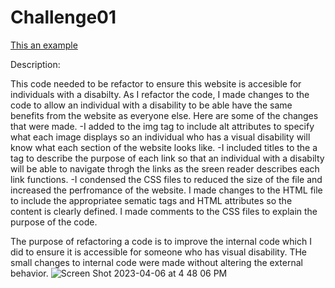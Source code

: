 # Challenge01
[This an example](https://github.com/jimen8930/Challenge01/edit/main/README.md)

Description:

This code needed to be refactor to ensure this website is accesible for individuals with a disabilty. As I refactor the code, I made changes to the code to allow an individual with a disability to be able have the same benefits from the website as everyone else. Here are some of the changes that were made.
-I added to the img tag to include alt attributes to specify what each image displays so an individual who has a visual disability will know what each section of the website looks like.
-I included titles to the a tag to describe the purpose of each link so that an individual with a disabilty will be able to navigate throgh the links as the sreen reader describes each link functions. 
-I condensed the CSS files to reduced the size of the file and increased the perfromance of the website.
I made changes to the HTML file to include the appropriatee sematic tags and HTML attributes so the content is clearly defined.
I made comments to the CSS files to explain the purpose of the code. 

The purpose of refactoring a code is to improve the internal code which I did to ensure it is accessible for someone who has visual disability. THe small changes to internal code were made without altering the external behavior. 
![Screen Shot 2023-04-06 at 4 48 06 PM](https://user-images.githubusercontent.com/128547615/230491007-a2debd7a-c77c-4901-b180-fd7a7509561b.png)
